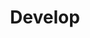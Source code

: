 ---
layout: card-index
title: Develop
permalink: /playbook/develop/index.html
position: 2
description:
parent: playbook
---